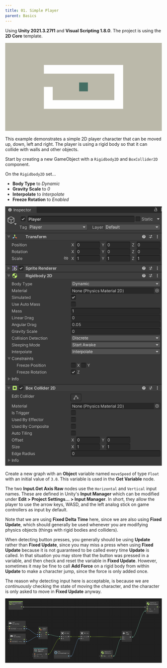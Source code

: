 ```yaml
---
title: 01. Simple Player
parent: Basics
---
```


Using **Unity 2021.3.27f1** and **Visual Scripting 1.8.0**. The project is using the **2D Core** template.

![Demo](./demo.gif)

This example demonstrates a simple 2D player character that can be moved up, down, left and right. The player is using a rigid body so that it can collide with walls and other objects.

Start by creating a new GameObject with a `Rigidbody2D` and `BoxCollider2D` component. 

On the `Rigidbody2D` set...

- **Body Type** to *Dynamic*
- **Gravity Scale** to *0*
- **Interpolate** to *Interpolate*
- **Freeze Rotation** to *Enabled*

![Player Inspector](./player-inspector.jpg)

Create a new graph with an **Object** variable named `moveSpeed` of type `Float` with an initial value of `3.0`. This variable is used in the **Get Variable** node.

The two **Input.Get Axis Raw** nodes use the `Horizontal` and `Vertical` input names. These are defined in Unity's **Input Manager** which can be modified under **Edit > Project Settings... > Input Manager**. In short, they allow the player to use the arrow keys, WASD, and the left analog stick on game controllers as input by default.

Note that we are using **Fixed Delta Time** here, since we are also using **Fixed Update**, which should generally be used whenever you are modifying physics objects (things with rigid bodies and colliders). 

When detecting button presses, you generally should be using **Update** rather than **Fixed Update**, since you may miss a press when using **Fixed Update** because it is not guaranteed to be called every time **Update** is called. In that situation you may store that the button was pressed in a variable, and then check and reset the variable in **Fixed Update**. However, sometimes it may be fine to call **Add Force** on a rigid body from within **Update** to make a character jump, since the force is only added once.

The reason why detecting input here is acceptable, is because we are *continuously* checking the state of moving the character, and the character is only asked to move in **Fixed Update** anyway.

![Graph](./graph.jpg)